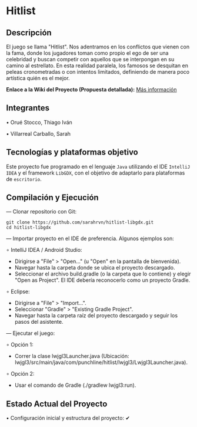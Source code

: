 # Hitlist

## Descripción

El juego se llama "Hitlist". Nos adentramos en los conflictos que vienen con la fama, donde los jugadores toman como
propio el ego de ser una celebridad y buscan competir con aquellos que se interpongan en su camino al estrellato. En
esta realidad paralela, los famosos se desquitan en peleas cronometradas o con intentos limitados, definiendo de
manera poco artística quién es el mejor.

**Enlace a la Wiki del Proyecto (Propuesta detallada):** 
[Más información](https://github.com/sarahrvn/hitlist-libgdx/wiki/Propuesta-del-Proyecto)

## Integrantes

• Orué Stocco, Thiago Iván

• Villarreal Carballo, Sarah

## Tecnologías y plataformas objetivo

Este proyecto fue programado en el lenguaje `Java` utilizando el IDE `IntelliJ IDEA` y el framework `LibGDX`, con el objetivo de adaptarlo para plataformas de `escritorio`.

## Compilación y Ejecución

— Clonar repositorio con Git:

    git clone https://github.com/sarahrvn/hitlist-libgdx.git 
    cd hitlist-libgdx
  
— Importar proyecto en el IDE de preferencia. Algunos ejemplos son:

∘ IntelliJ IDEA / Android Studio:

- Dirigirse a "File" > "Open..." (u "Open" en la pantalla de bienvenida).
- Navegar hasta la carpeta donde se ubica el proyecto descargado.
- Seleccionar el archivo build.gradle (o la carpeta que lo contiene) y elegir "Open as Project". El IDE debería reconocerlo como un proyecto Gradle.
    
∘ Eclipse:
  
- Dirigirse a "File" > "Import...".
- Seleccionar "Gradle" > "Existing Gradle Project".
- Navegar hasta la carpeta raíz del proyecto descargado y seguir los pasos del asistente.

— Ejecutar el juego:

  ∘ Opción 1:
  
-  Correr la clase lwjgl3Launcher.java (Ubicación: lwjgl3/src/main/java/com/punchline/hitlist/lwjgl3/Lwjgl3Launcher.java).
    
  ∘ Opción 2:
  
- Usar el comando de Gradle (./gradlew lwjgl3:run).

## Estado Actual del Proyecto

• Configuración inicial y estructura del proyecto: ✔


